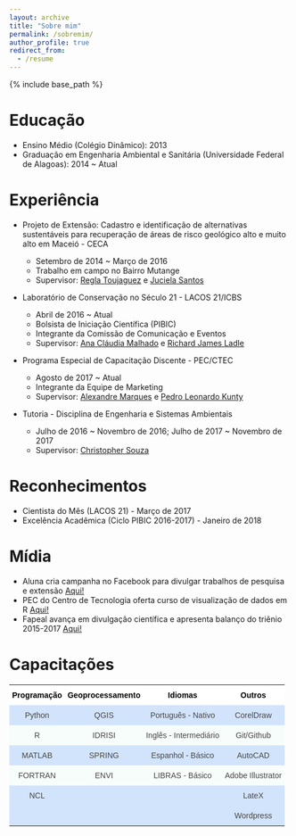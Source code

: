 ```yaml
---
layout: archive
title: "Sobre mim"
permalink: /sobremim/
author_profile: true
redirect_from:
  - /resume
---
```


{% include base_path %}


Educação
======
* Ensino Médio (Colégio Dinâmico): 2013
* Graduação em Engenharia Ambiental e Sanitária (Universidade Federal de Alagoas): 2014 ~ Atual

Experiência
======
* Projeto de Extensão: Cadastro e identificação de alternativas sustentáveis para recuperação de áreas de risco geológico alto e muito alto em Maceió - CECA
  * Setembro de 2014 ~ Março de 2016
  * Trabalho em campo no Bairro Mutange
  * Supervisor: <span style="color:blue"><a href="http://lattes.cnpq.br/6318193945215115">Regla Toujaguez</a></span> e <span style="color:blue"><a href="http://lattes.cnpq.br/8828140324836603">Juciela Santos</a></span>


* Laboratório de Conservação no Século 21 - LACOS 21/ICBS
  * Abril de 2016 ~ Atual
  * Bolsista de Iniciação Científica (PIBIC)
  * Integrante da Comissão de Comunicação e Eventos
  * Supervisor: <span style="color:blue"><a href="http://lattes.cnpq.br/6689567685438939">Ana Cláudia Malhado</a></span> e <span style="color:blue"><a href="http://lattes.cnpq.br/9442171708024416">Richard James Ladle</a></span>


* Programa Especial de Capacitação Discente - PEC/CTEC
  * Agosto de 2017 ~ Atual
  * Integrante da Equipe de Marketing
  * Supervisor: <span style="color:blue"><a href="http://lattes.cnpq.br/1664387016139320">Alexandre Marques</a></span> e <span style="color:blue"><a href="http://lattes.cnpq.br/6802551727236279">Pedro Leonardo Kunty</a></span>


* Tutoria - Disciplina de Engenharia e Sistemas Ambientais
  * Julho de 2016 ~ Novembro de 2016; Julho de 2017 ~ Novembro de 2017
  * Supervisor: <span style="color:blue"><a href="http://lattes.cnpq.br/2437633532556581">Christopher Souza</a></span>

Reconhecimentos
======
* Cientista do Mês (LACOS 21) - Março de 2017
* Excelência Acadêmica (Ciclo PIBIC 2016-2017) - Janeiro de 2018

Mídia
======
* Aluna cria campanha no Facebook para divulgar trabalhos de pesquisa e extensão <span style="color:blue"><a href="http://www.ufal.edu.br/noticias/2017/2/aluna-cria-campanha-no-facebook-para-divulgar-e-promover-trabalhos-de-pesquisa-e-extensao">Aqui!</a></span>
* PEC do Centro de Tecnologia oferta curso de visualização de dados em R <span style="color:blue"><a href="http://www.ufal.edu.br/estudante/noticias/2017/8/estudantes-do-pec-de-tecnologia-ofertam-curso-de-visualizacao-de-dados-em-r">Aqui!</a></span>
* Fapeal avança em divulgação científica e apresenta balanço do triênio 2015-2017 <span style="color:blue"><a href="http://www.agenciaalagoas.al.gov.br/noticia/item/23903-fapeal-avanca-em-divulgacao-cientifica-e-apresenta-balanco-do-trienio-2015-2017">Aqui!</a></span>
     
Capacitações
======

<style type="text/css">
.tg  {border-collapse:collapse;border-spacing:0;border-color:#999;border:none;}
.tg td{font-family:Arial, sans-serif;font-size:14px;padding:10px 5px;border-style:solid;border-width:0px;overflow:hidden;word-break:normal;border-color:#999;color:#444;background-color:#F7FDFA;}
.tg th{font-family:Arial, sans-serif;font-size:14px;font-weight:normal;padding:10px 5px;border-style:solid;border-width:0px;overflow:hidden;word-break:normal;border-color:#999;color:#fff;background-color:#26ADE4;}
.tg .tg-6f66{background-color:#D2E4FC;font-size:13px;text-align:center;vertical-align:top}
.tg .tg-avcv{font-weight:bold;font-size:14px;background-color:#ffffff;color:#000000;text-align:center;vertical-align:top}
.tg .tg-baqh{text-align:center;vertical-align:top}
.tg .tg-scrz{font-weight:bold;background-color:#ffffff;color:#000000;text-align:center;vertical-align:top}
.tg .tg-z1yq{font-size:13px;text-align:center;vertical-align:top}
.tg .tg-j0tj{background-color:#D2E4FC;text-align:center;vertical-align:top}
</style>
<table class="tg">
  <tr>
    <th class="tg-scrz">Programação <br></th>
    <th class="tg-scrz">Geoprocessamento</th>
    <th class="tg-scrz">Idiomas</th>
    <th class="tg-avcv">Outros<br></th>
  </tr>
  <tr>
    <td class="tg-j0tj">Python</td>
    <td class="tg-j0tj">QGIS<br></td>
    <td class="tg-j0tj">Português - Nativo<br></td>
    <td class="tg-j0tj">CorelDraw</td>
  </tr>
  <tr>
    <td class="tg-baqh">R</td>
    <td class="tg-baqh">IDRISI<br></td>
    <td class="tg-baqh">Inglês - Intermediário<br></td>
    <td class="tg-baqh">Git/Github</td>
  </tr>
  <tr>
    <td class="tg-j0tj">MATLAB<br></td>
    <td class="tg-j0tj">SPRING</td>
    <td class="tg-j0tj">Espanhol - Básico<br></td>
    <td class="tg-j0tj">AutoCAD</td>
  </tr>
  <tr>
    <td class="tg-baqh">FORTRAN</td>
    <td class="tg-baqh">ENVI</td>
    <td class="tg-baqh">LIBRAS - Básico</td>
    <td class="tg-baqh">Adobe Illustrator</td>
  </tr>
  <tr>
    <td class="tg-j0tj">NCL</td>
    <td class="tg-j0tj"></td>
    <td class="tg-j0tj"></td>
    <td class="tg-j0tj">LateX</td>
  </tr>
  <tr>
    <td class="tg-j0tj"></td>
    <td class="tg-j0tj"></td>
    <td class="tg-j0tj"></td>
    <td class="tg-j0tj">Wordpress</td>
  </tr>
  


</table>
